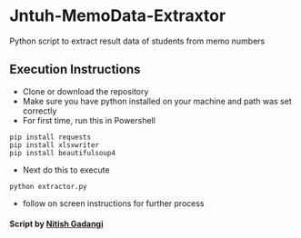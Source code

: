 # Jntuh-MemoData-Extraxtor
Python script to extract result data of students from memo numbers

## Execution Instructions
- Clone or download the repository
- Make sure you have python installed on your machine and path was set correctly
- For first time, run this in Powershell
```
pip install requests
pip install xlsxwriter
pip install beautifulsoup4
```
- Next do this to execute
```
python extractor.py
```
- follow on screen instructions for further process


#### Script by [Nitish Gadangi](https://nitishgadangi.github.io)
